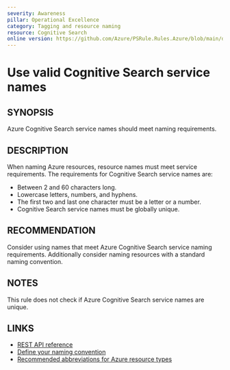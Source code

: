 ```yaml
---
severity: Awareness
pillar: Operational Excellence
category: Tagging and resource naming
resource: Cognitive Search
online version: https://github.com/Azure/PSRule.Rules.Azure/blob/main/docs/en/rules/Azure.Search.Name.md
---
```


# Use valid Cognitive Search service names

## SYNOPSIS

Azure Cognitive Search service names should meet naming requirements.

## DESCRIPTION

When naming Azure resources, resource names must meet service requirements.
The requirements for Cognitive Search service names are:

- Between 2 and 60 characters long.
- Lowercase letters, numbers, and hyphens.
- The first two and last one character must be a letter or a number.
- Cognitive Search service names must be globally unique.

## RECOMMENDATION

Consider using names that meet Azure Cognitive Search service naming requirements.
Additionally consider naming resources with a standard naming convention.

## NOTES

This rule does not check if Azure Cognitive Search service names are unique.

## LINKS

- [REST API reference](https://docs.microsoft.com/rest/api/searchmanagement/2021-04-01-preview/services/create-or-update)
- [Define your naming convention](https://docs.microsoft.com/azure/cloud-adoption-framework/ready/azure-best-practices/resource-naming)
- [Recommended abbreviations for Azure resource types](https://docs.microsoft.com/azure/cloud-adoption-framework/ready/azure-best-practices/resource-abbreviations)
